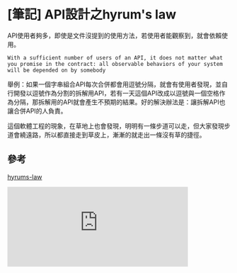 # [筆記] API設計之hyrum's law


API使用者夠多，即使是文件沒提到的使用方法，若使用者能觀察到，就會依賴使用。
<!--more-->
``With a sufficient number of users of an API, it does not matter what you promise in the contract: all observable behaviors of your system will be depended on by somebody
``

舉例：如果一個字串組合API每次合併都會用逗號分隔，就會有使用者發現，並自行開發以逗號作為分割的拆解用API，若有一天這個API改成以逗號與一個空格作為分隔，那拆解用的API就會產生不預期的結果。好的解決辦法是：讓拆解API也讓合併API的人負責。

這個軟體工程的現象，在草地上也會發現，明明有一條步道可以走，但大家發現步道會繞遠路，所以都直接走到草皮上，漸漸的就走出一條沒有草的捷徑。


## 參考
[hyrums-law](https://thebootstrappedfounder.com/hyrums-law/)

<iframe src="https://open.firstory.me/embed/story/clbjfocii01w701ql25yl7kmb" height="180" width="81%" frameborder="0" scrolling="no"></iframe>
